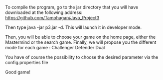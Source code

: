 To compile the program, go to the jar directory that you will have downloaded at the following address:
https://github.com/Tamohagan/Java_Project3

Then type java -jar p3.jar -d.
This will launch it in developer mode.
 
Then, you will be able to choose your game on the home page, either the Mastermind or the search game.
Finally, we will propose you the different mode for each game :
Challenger
Defender
Dual

You have of course the possibility to choose the desired parameter via the config.properties file

Good game!
